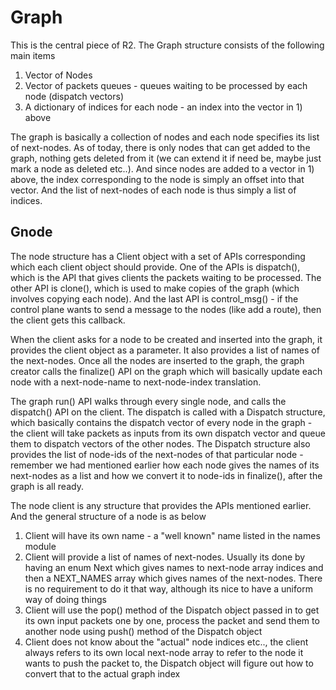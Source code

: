 # Graph

This is the central piece of R2. The Graph structure consists of the following main items

1. Vector of Nodes
2. Vector of packets queues - queues waiting to be processed by each node (dispatch vectors)
3. A dictionary of indices for each node - an index into the vector in 1) above

The graph is basically a collection of nodes and each node specifies its list of next-nodes. As of today, there is only nodes that can get added to the graph, nothing gets deleted from it (we can extend it if need be, maybe just mark a node as deleted etc..). And since nodes are added to a vector in 1) above, the index corresponding to the node is simply an offset into that vector. And the list of next-nodes of each node is thus simply a list of indices.

## Gnode

The node structure has a Client object with a set of APIs corresponding which each client object should provide. One of the APIs is dispatch(), which is the API that gives clients the packets waiting to be processed. The other API is clone(), which is used to make copies of the graph (which involves copying each node). And the last API is control_msg() - if the control plane wants to send a message to the nodes (like add a route), then the client gets this callback.

When the client asks for a node to be created and inserted into the graph, it provides the client object as a parameter. It also provides a list of names of the next-nodes. Once all the nodes are inserted to the graph, the graph creator calls the finalize() API on the graph which will basically update each node with a next-node-name to next-node-index translation.

The graph run() API walks through every single node, and calls the dispatch() API on the client. The dispatch is called with a Dispatch structure, which basically contains the dispatch vector of every node in the graph - the client will take packets as inputs from its own dispatch vector and queue them to dispatch vectors of the other nodes. The Dispatch structure also provides the list of node-ids of the next-nodes of that particular node - remember we had mentioned earlier how each node gives the names of its next-nodes as a list and how we convert it to node-ids in finalize(), after the graph is all ready.

The node client is any structure that provides the APIs mentioned earlier. And the general structure of a node is as below

1. Client will have its own name - a "well known" name listed in the names module
2. Client will provide a list of names of next-nodes. Usually its done by having an enum Next which gives names to next-node array indices and then a NEXT_NAMES array which gives names of the next-nodes. There is no requirement to do it that way, although its nice to have a uniform way of doing things
3. Client will use the pop() method of the Dispatch object passed in to get its own input packets one by one, process the packet and send them to another node using push() method of the Dispatch object
4. Client does not know about the "actual" node indices etc.., the client always refers to its own local next-node array to refer to the node it wants to push the packet to, the Dispatch object will figure out how to convert that to the actual graph index
